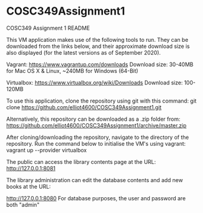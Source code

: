 # COSC349Assignment1
COSC349 Assignment 1 README

This VM application makes use of the following tools to run. They can be downloaded from the links below, and their approximate download size is also displayed (for the latest versions as of September 2020). 

Vagrant:
https://www.vagrantup.com/downloads 
Download size: 30-40MB for Mac OS X & Linux, ~240MB for Windows (64-Bit) 

Virtualbox:
https://www.virtualbox.org/wiki/Downloads 
Download size: 100-120MB 

To use this application, clone the repository using git with this command:
git clone https://github.com/elliot4600/COSC349Assignment1.git

Alternatively, this repository can be downloaded as a .zip folder from:
https://github.com/elliot4600/COSC349Assignment1/archive/master.zip


After cloning/downloading the repository, navigate to the directory of the repository.
Run the command below to initialise the VM's using vagrant:
vagrant up --provider virtualbox

The public can access the library contents page at the URL:
http://127.0.0.1:8081

The library administration can edit the database contents and add new books at the URL:

http://127.0.0.1:8080
For database purposes, the user and password are both "admin"

